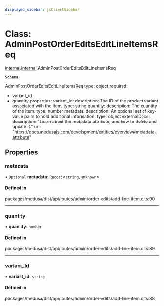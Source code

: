 ```yaml
---
displayed_sidebar: jsClientSidebar
---
```


# Class: AdminPostOrderEditsEditLineItemsReq

[internal](../modules/internal-8.md).[internal](../modules/internal-8.internal.md).AdminPostOrderEditsEditLineItemsReq

**`Schema`**

AdminPostOrderEditsEditLineItemsReq
type: object
required:
  - variant_id
  - quantity
properties:
  variant_id:
    description: The ID of the product variant associated with the item.
    type: string
  quantity:
    description: The quantity of the item.
    type: number
  metadata:
    description: An optional set of key-value pairs to hold additional information.
    type: object
    externalDocs:
      description: "Learn about the metadata attribute, and how to delete and update it."
      url: "https://docs.medusajs.com/development/entities/overview#metadata-attribute"

## Properties

### metadata

• `Optional` **metadata**: [`Record`](../modules/internal.md#record)<`string`, `unknown`\>

#### Defined in

packages/medusa/dist/api/routes/admin/order-edits/add-line-item.d.ts:90

___

### quantity

• **quantity**: `number`

#### Defined in

packages/medusa/dist/api/routes/admin/order-edits/add-line-item.d.ts:89

___

### variant\_id

• **variant\_id**: `string`

#### Defined in

packages/medusa/dist/api/routes/admin/order-edits/add-line-item.d.ts:88
